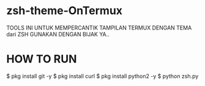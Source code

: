 # zsh-theme-OnTermux
  TOOLS INI UNTUK MEMPERCANTIK TAMPILAN TERMUX
  DENGAN TEMA dari ZSH
  GUNAKAN DENGAN BIJAK YA.. 

# HOW TO RUN 
  $ pkg install git -y
  $ pkg install curl
  $ pkg install python2 -y
  $ python zsh.py
